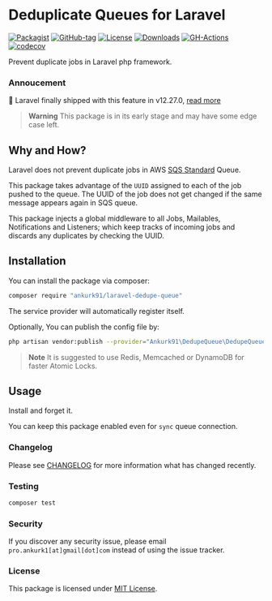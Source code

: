 # Deduplicate Queues for Laravel

[![Packagist](https://badgen.net/packagist/v/ankurk91/laravel-dedupe-queue)](https://packagist.org/packages/ankurk91/laravel-dedupe-queue)
[![GitHub-tag](https://badgen.net/github/tag/ankurk91/laravel-dedupe-queue)](https://github.com/ankurk91/laravel-dedupe-queue/tags)
[![License](https://badgen.net/packagist/license/ankurk91/laravel-dedupe-queue)](LICENSE.txt)
[![Downloads](https://badgen.net/packagist/dt/ankurk91/laravel-dedupe-queue)](https://packagist.org/packages/ankurk91/laravel-dedupe-queue/stats)
[![GH-Actions](https://github.com/ankurk91/laravel-dedupe-queue/workflows/tests/badge.svg)](https://github.com/ankurk91/laravel-dedupe-queue/actions)
[![codecov](https://codecov.io/gh/ankurk91/laravel-dedupe-queue/branch/main/graph/badge.svg)](https://codecov.io/gh/ankurk91/laravel-dedupe-queue)

Prevent duplicate jobs in Laravel php framework.

### Annoucement 

:mega: Laravel finally shipped with this feature in v12.27.0, [read more](https://laravel.com/docs/12.x/queues#sqs-fifo-and-fair-queues)

> **Warning**
> This package is in its early stage and may have some edge case left.

## Why and How?

Laravel does not prevent duplicate jobs in
AWS [SQS Standard](https://docs.aws.amazon.com/AWSSimpleQueueService/latest/SQSDeveloperGuide/standard-queues.html)
Queue.

This package takes advantage of the `UUID` assigned to each of the job pushed to the queue.
The UUID of the job does not get changed if the same message appears again in SQS queue.

This package injects a global middleware to all Jobs, Mailables, Notifications and Listeners;
which keep tracks of incoming jobs and discards any duplicates by checking the UUID.

## Installation

You can install the package via composer:

```bash
composer require "ankurk91/laravel-dedupe-queue"
```

The service provider will automatically register itself.

Optionally, You can publish the config file by:

```bash
php artisan vendor:publish --provider="Ankurk91\DedupeQueue\DedupeQueueServiceProvider"
```

> **Note**
> It is suggested to use Redis, Memcached or DynamoDB for faster Atomic Locks.

## Usage

Install and forget it.

You can keep this package enabled even for `sync` queue connection.

### Changelog

Please see [CHANGELOG](CHANGELOG.md) for more information what has changed recently.

### Testing

```bash
composer test
```

### Security

If you discover any security issue, please email `pro.ankurk1[at]gmail[dot]com` instead of using the issue tracker.

### License

This package is licensed under [MIT License](https://opensource.org/licenses/MIT).
